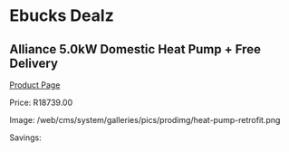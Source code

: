 
# Ebucks Dealz
## Alliance 5.0kW Domestic Heat Pump + Free Delivery
[Product Page](https://www.ebucks.com/web/shop/productSelected.do?prodId=1231293859&catId=1178920455)

Price: R18739.00

Image: /web/cms/system/galleries/pics/prodimg/heat-pump-retrofit.png

Savings: 


	